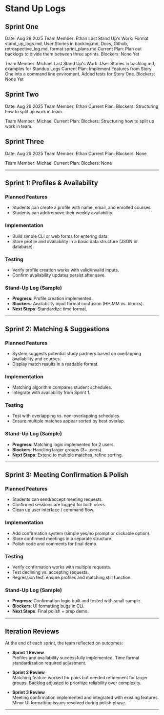 # Stand Up Logs

## Sprint One
Date: Aug 29 2025
Team Member: Ethan
Last Stand Up's Work: Format stand_up_logs.md, User Stories in backlog.md, Docs, Github, retrospective_log.md, format sprint_plans.md
Current Plan: Plan out backlogs to divide them between three sprints. 
Blockers: None Yet

Team Member: Michael 
Last Stand Up's Work: User Stories in backlog.md, examples for Standup Logs
Current Plan: Implement Features from Story One into a command line enviroment. Added tests for Story One.
Blockers: None Yet


## Sprint Two
Date: Aug 29 2025
Team Member: Ethan
Current Plan:
Blockers: Structuring how to split up work in team.

Team Member: Michael
Current Plan:
Blockers: Structuring how to split up work in team.


## Sprint Three
Date: Aug 29 2025
Team Member: Ethan
Current Plan:
Blockers: None

Team Member: Michael
Current Plan:
Blockers: None



---

## Sprint 1: Profiles & Availability

### Planned Features
- Students can create a profile with name, email, and enrolled courses.
- Students can add/remove their weekly availability.

### Implementation
- Build simple CLI or web forms for entering data.
- Store profile and availability in a basic data structure (JSON or database).

### Testing
- Verify profile creation works with valid/invalid inputs.
- Confirm availability updates persist after save.

### Stand-Up Log (Sample)
- **Progress**: Profile creation implemented.  
- **Blockers**: Availability input format confusion (HH:MM vs. blocks).  
- **Next Steps**: Standardize time format.

---

## Sprint 2: Matching & Suggestions

### Planned Features
- System suggests potential study partners based on overlapping availability and courses.
- Display match results in a readable format.

### Implementation
- Matching algorithm compares student schedules.
- Integrate with availability from Sprint 1.

### Testing
- Test with overlapping vs. non-overlapping schedules.
- Ensure multiple matches appear sorted by best overlap.

### Stand-Up Log (Sample)
- **Progress**: Matching logic implemented for 2 users.  
- **Blockers**: Handling larger groups (3+ users).  
- **Next Steps**: Extend to multiple matches, refine sorting.

---

## Sprint 3: Meeting Confirmation & Polish

### Planned Features
- Students can send/accept meeting requests.
- Confirmed sessions are logged for both users.
- Clean up user interface / command flow.

### Implementation
- Add confirmation system (simple yes/no prompt or clickable option).
- Store confirmed meetings in a separate structure.
- Polish code and comments for final demo.

### Testing
- Verify confirmation works with multiple requests.
- Test declining vs. accepting requests.
- Regression test: ensure profiles and matching still function.

### Stand-Up Log (Sample)
- **Progress**: Confirmation logic built and tested with small sample.  
- **Blockers**: UI formatting bugs in CLI.  
- **Next Steps**: Final polish + prep demo.

---

## Iteration Reviews

At the end of each sprint, the team reflected on outcomes:

- **Sprint 1 Review**  
  Profiles and availability successfully implemented. Time format standardization required adjustment.  

- **Sprint 2 Review**  
  Matching feature worked for pairs but needed refinement for larger groups. Backlog adjusted to prioritize reliability over complexity.  

- **Sprint 3 Review**  
  Meeting confirmation implemented and integrated with existing features. Minor UI formatting issues resolved during polish phase.  


---


